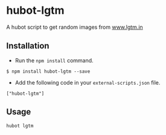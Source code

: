 hubot-lgtm
==========

A hubot script to get random images from www.lgtm.in

Installation
------------


* Run the `npm install` command.

```
$ npm install hubot-lgtm --save
```

* Add the following code in your `external-scripts.json` file.

```
["hubot-lgtm"]
```

Usage
-----

```
hubot lgtm
```
